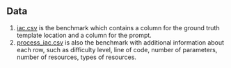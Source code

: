 ## Data
1. [iac.csv](https://github.com/Tianyi2/IaCGen/blob/main/Data/iac.csv) is the benchmark which contains a column for the ground truth template location and a column for the prompt.
2. [process_iac.csv](https://github.com/Tianyi2/IaCGen/blob/main/Data/process_iac.csv) is also the benchmark with additional information about each row, such as difficulty level, line of code, number of parameters, number of resources, types of resources.
